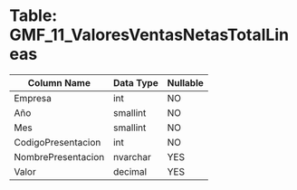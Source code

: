# Table: GMF_11_ValoresVentasNetasTotalLineas

| Column Name | Data Type | Nullable |
|-------------|-----------|----------|
| Empresa | int | NO |
| Año | smallint | NO |
| Mes | smallint | NO |
| CodigoPresentacion | int | NO |
| NombrePresentacion | nvarchar | YES |
| Valor | decimal | YES |
